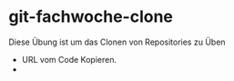 # git-fachwoche-clone

Diese Übung ist um das Clonen von Repositories zu Üben

- URL vom Code Kopieren.
-  
